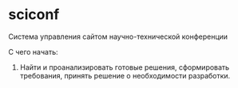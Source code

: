 # sciconf
Система управления сайтом научно-технической конференции

С чего начать:
1. Найти и проанализировать готовые решения, сформировать требования, принять решение о необходимости разработки.
